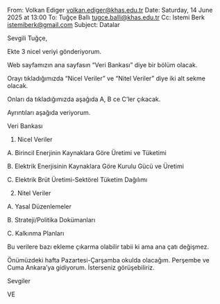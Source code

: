 

From: Volkan Ediger <volkan.ediger@khas.edu.tr>
Date: Saturday, 14 June 2025 at 13:00
To: Tuğçe Ballı <tugce.balli@khas.edu.tr>
Cc: Istemi Berk <istemiberk@gmail.com>
Subject: Datalar

Sevgili Tuğçe,

Ekte 3 nicel veriyi gönderiyorum.

Web sayfamızın ana sayfasın “Veri Bankası” diye bir bölüm olacak.

Orayı tıkladığımızda “Nicel Veriler” ve “Nitel Veriler” diye iki alt sekme olacak.

Onları da tıkladığımızda aşağıda A, B ce C’ler çıkacak.

Ayrıntıları aşağıda veriyorum.

 

Veri Bankası

1. Nicel Veriler

A. Birincil Enerjinin Kaynaklara Göre Üretimi ve Tüketimi

B. Elektrik Enerjisinin Kaynaklara Göre Kurulu Gücü ve Üretimi

C. Elektrik Brüt Üretimi-Sektörel Tüketim Dağılımı

2. Nitel Veriler

A. Yasal Düzenlemeler

B. Strateji/Politika Dokümanları

C. Kalkınma Planları

 

Bu verilere bazı ekleme çıkarma olabilir tabii ki ama ana çatı değişmez.

Önümüzdeki hafta Pazartesi-Çarşamba okulda olacağım. Perşembe ve Cuma Ankara’ya gidiyorum. İsterseniz görüşebiliriz.

Sevgiler

VE

 
